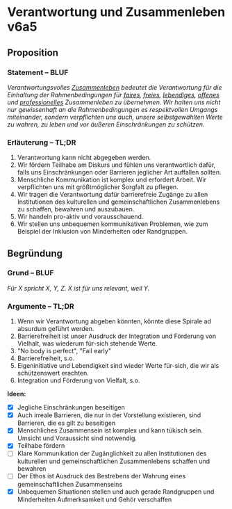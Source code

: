 ﻿<!---
   NAME - The NAME of this project is:
ethos

  FILE - The FILENAME of the current file is:
/v6a5.md

  CREATION - This project was CREATED on:
2017-01-28-16:15:00 UTC

  MODIFICATION - This project was last MODIFIED on:
2017-01-28-16:15:00 UTC

  VERSION - The current VERSION of this project is:
<git-commit-hash>-2017-01-28-16:15:00 UTC

  CREATOR(S) - This project was CREATED by:
Michael Czechowski, Martin Maga

  CONTACT - You can CONTACT the creator(s) or developer(s) of this project at:
E-Mail: mail@martinmaga.de

  COPYRIGHT - The COPYRIGHT holder of this project is:
COPYRIGHT (c) 2016 Martin Maga

  LICENSE - This project is LICENSED under the following license:
Martin Maga 2016 CC BY-SA 4.0 https://creativecommons.org

  SUBFILE – This is a SUBFILE! For more INFORMATION on this project go to:
/README.md
--->

# Verantwortung und Zusammenleben v6a5

## Proposition
### Statement – BLUF
_Verantwortungsvolles [Zusammenleben](../actions/a5_live.md) bedeutet die Verantwortung für die Einhaltung der Rahmenbedingungen für [faires](./v1a5.md), [freies](./v2a5.md), [lebendiges](./v3a5.md), [offenes](./v4a5.md) und [professionelles](./v5a5.md) Zusammenleben zu übernehmen. Wir halten uns nicht nur gewissenhaft an die Rahmenbedingungen es respektvollen Umgangs miteinander, sondern verpflichten uns auch, unsere selbstgewählten Werte zu wahren, zu leben und vor äußeren Einschränkungen zu schützen._

### Erläuterung – TL;DR
1. Verantwortung kann nicht abgegeben werden.
2. Wir fördern Teilhabe am Diskurs und fühlen uns verantwortlich dafür, falls uns Einschränkungen oder Barrieren jeglicher Art auffallen sollten.
3. Menschliche Kommunikation ist komplex und erfordert Arbeit. Wir verpflichten uns mit größtmöglicher Sorgfalt zu pflegen.
4. Wir tragen die Verantwortung dafür barrierefreie Zugänge zu allen Institutionen des kulturellen und gemeinschaftlichen Zusammenlebens zu schaffen, bewahren und auszubauen.
5. Wir handeln pro-aktiv und vorausschauend.
6. Wir stellen uns unbequemen kommunikativen Problemen, wie zum Beispiel der Inklusion von Minderheiten oder Randgruppen.

## Begründung
### Grund – BLUF
*Für X spricht X, Y, Z.*
*X ist für uns relevant, weil Y.*

### Argumente – TL;DR
1. Wenn wir Verantwortung abgeben könnten, könnte diese Spirale ad absurdum geführt werden.
2. Barrierefreiheit ist unser Ausdruck der Integration und Förderung von Vielhalt, was wiederum für-sich stehende Werte.
3. "No body is perfect", "Fail early"
4. Barrierefreiheit, s.o.
5. Eigeninitiative und Lebendigkeit sind wieder Werte für-sich, die wir als schützenswert erachten.
6. Integration und Förderung von Vielfalt, s.o.

__Ideen:__
- [x] Jegliche Einschränkungen beseitigen
- [x] Auch irreale Barrieren, die nur in der Vorstellung existieren, sind Barrieren, die es gilt zu beseitigen
- [x] Menschliches Zusammensein ist komplex und kann tükisch sein. Umsicht und Voraussicht sind notwendig.
- [x] Teilhabe fördern
- [ ] Klare Kommunikation der Zugänglichkeit zu allen Institutionen des kulturellen und gemeinschaftlichen Zusammenlebens schaffen und bewahren
- [ ] Der Ethos ist Ausdruck des Bestrebens der Wahrung eines gemeinschaftlichen Zusammenseins
- [x] Unbequemen Situationen stellen und auch gerade Randgruppen und Minderheiten Aufmerksamkeit und Gehör verschaffen
